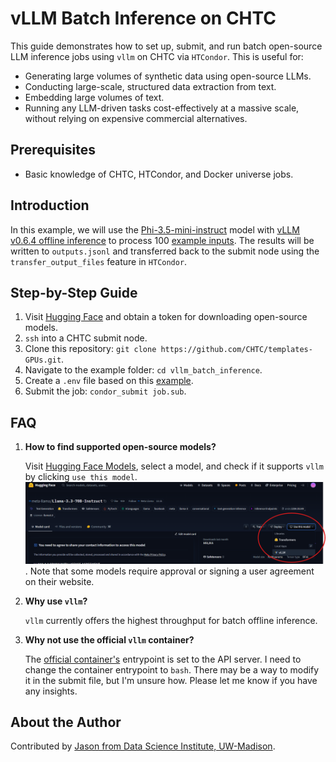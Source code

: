 # vLLM Batch Inference on CHTC

This guide demonstrates how to set up, submit, and run batch open-source LLM inference jobs using `vllm` on CHTC via `HTCondor`. This is useful for:

- Generating large volumes of synthetic data using open-source LLMs.
- Conducting large-scale, structured data extraction from text.
- Embedding large volumes of text.
- Running any LLM-driven tasks cost-effectively at a massive scale, without relying on expensive commercial alternatives.

## Prerequisites

- Basic knowledge of CHTC, HTCondor, and Docker universe jobs.

## Introduction

In this example, we will use the [Phi-3.5-mini-instruct](https://huggingface.co/microsoft/Phi-3.5-mini-instruct) model with [vLLM v0.6.4 offline inference](https://docs.vllm.ai/en/v0.6.4/getting_started/examples/offline_inference.html) to process 100 [example inputs](inputs.jsonl). The results will be written to `outputs.jsonl` and transferred back to the submit node using the `transfer_output_files` feature in `HTCondor`.

## Step-by-Step Guide

1. Visit [Hugging Face](https://huggingface.co/settings/tokens) and obtain a token for downloading open-source models.
2. `ssh` into a CHTC submit node.
3. Clone this repository: `git clone https://github.com/CHTC/templates-GPUs.git`.
4. Navigate to the example folder: `cd vllm_batch_inference`.
5. Create a `.env` file based on this [example](.env.example).
6. Submit the job: `condor_submit job.sub`.

## FAQ

1. **How to find supported open-source models?**

    Visit [Hugging Face Models](https://huggingface.co/models), select a model, and check if it supports `vllm` by clicking `use this model`. ![hugging face vllm](img/hf-vllm.png). Note that some models require approval or signing a user agreement on their website.

2. **Why use `vllm`?**

    `vllm` currently offers the highest throughput for batch offline inference.

3. **Why not use the official `vllm` container?**

    The [official container's](https://hub.docker.com/r/vllm/vllm-openai/tags) entrypoint is set to the API server. I need to change the container entrypoint to `bash`. There may be a way to modify it in the submit file, but I'm unsure how. Please let me know if you have any insights.

## About the Author

Contributed by [Jason from Data Science Institute, UW-Madison](https://github.com/jasonlo).
